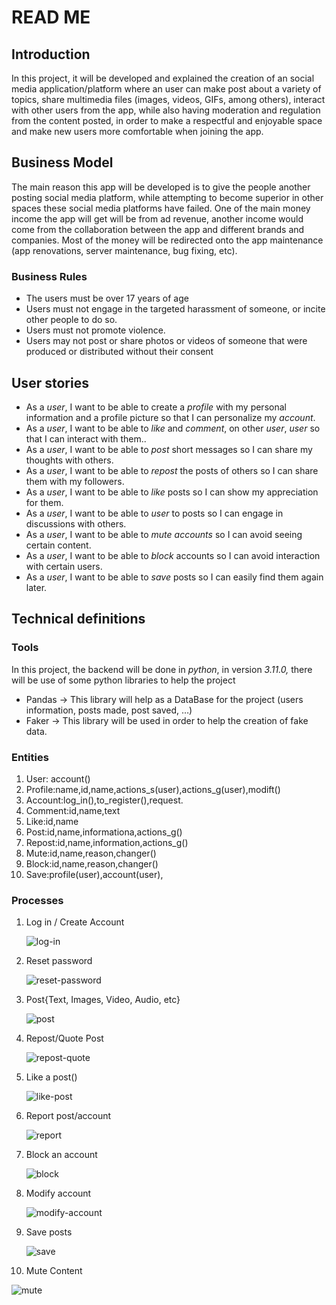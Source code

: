 # READ ME
## Introduction
In this project, it will be developed and explained the creation of an social media application/platform where an user can make post about a variety of topics, share multimedia files (images, videos, GIFs, among others), interact with other users from the app, while also having moderation and regulation from the content posted, in order to make a respectful and enjoyable space and make new users more comfortable when joining the app.
## Business Model
The main reason this app will be developed is to give the people another posting social media platform, while attempting to become superior in other spaces these social media platforms have failed. One of the main money income the app will get will be from ad revenue, another income would come from the collaboration between the app and different brands and companies. Most of the money will be redirected onto the app maintenance (app renovations, server maintenance, bug fixing, etc).
### Business Rules
- The users must be over 17 years of age
- Users must not engage in the targeted harassment of someone, or incite other people to do so.
- Users must not promote violence.
- Users may not post or share photos or videos of someone that were produced or distributed without their consent

## User stories
- As a _user_, I want to be able to create a _profile_ with my personal information and a profile picture so that I can personalize my _account_.
- As a _user_, I want to be able to _like_ and _comment_, on other _user_, _user_ so that I can interact with them..
- As a _user_, I want to be able to _post_ short messages so I can share my thoughts with others.
- As a _user_, I want to be able to _repost_ the posts of others so I can share them with my followers.
- As a _user_, I want to be able to _like_ posts so I can show my appreciation for them.
- As a _user_, I want to be able to _user_ to posts so I can engage in discussions with others.
- As a _user_, I want to be able to _mute_ _accounts_ so I can avoid seeing certain content.
- As a _user_, I want to be able to _block_ accounts so I can avoid interaction with certain users.
- As a _user_, I want to be able to _save_ posts so I can easily find them again later.

## Technical definitions
### Tools
In this project, the backend will be done in *python*, in version *3.11.0,* there will be use of some python libraries to help the project
- Pandas → This library will help as a DataBase for the project (users information, posts made, post saved, …)
- Faker → This library will be used in order to help the creation of fake data.

### Entities
1. User: account()
2. Profile:name,id,name,actions_s(user),actions_g(user),modift()
3. Account:log_in(),to_register(),request.
4. Comment:id,name,text
5. Like:id,name
6. Post:id,name,informationa,actions_g()
7. Repost:id,name,information,actions_g()
9. Mute:id,name,reason,changer()
10. Block:id,name,reason,changer()
11. Save:profile(user),account(user),

### Processes
1. Log in / Create Account
   
   ![log-in](https://github.com/TomasCardenas00/prueba/assets/163557446/a7f563bb-df67-44ec-bd21-e8e3de946a5f)
2. Reset password

   ![reset-password](https://github.com/TomasCardenas00/prueba/assets/163557446/1dd899a4-2d4f-4bea-b456-cb5aeae39ff9)
3. Post{Text, Images, Video, Audio, etc}

   ![post](https://github.com/TomasCardenas00/prueba/assets/163557446/c0e659cb-e736-49ec-9e18-9653425109f3)
4. Repost/Quote Post

   ![repost-quote](https://github.com/TomasCardenas00/prueba/assets/163557446/401c3633-3188-4934-90bd-4636f0c7329a)
5. Like a post()
   
   ![like-post](https://github.com/TomasCardenas00/prueba/assets/163557446/c39cb4d1-c216-4adf-8c95-c5b828131943)
6. Report post/account
   
   ![report](https://github.com/TomasCardenas00/prueba/assets/163557446/520f739d-a95e-4402-95e2-6fe1d5366d02)
7. Block an account
   
   ![block](https://github.com/TomasCardenas00/prueba/assets/163557446/2d9f2fdc-6396-4e70-87d6-3f8076663098)  
   
8. Modify account
   
   ![modify-account](https://github.com/TomasCardenas00/prueba/assets/163557446/053d5ee2-1912-4b8d-bfc0-06f68901d640)
9. Save posts

   ![save](https://github.com/TomasCardenas00/prueba/assets/163557446/15b320a8-a6d3-4853-9972-ca040a605a71)
   
10. Mute Content
   
   ![mute](https://github.com/TomasCardenas00/prueba/assets/163557446/a37a1e09-7ad5-421d-8c8c-05662befc86a)


